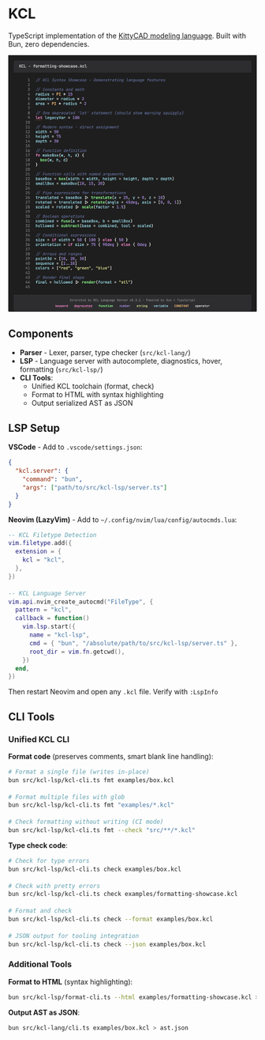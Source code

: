 # KCL

TypeScript implementation of the [KittyCAD modeling language](https://kittycad.io). Built with Bun, zero dependencies.

![KCL Syntax Highlighting](assets/screenshots/syntax-highlighting-dark.png)

## Components

- **Parser** - Lexer, parser, type checker (`src/kcl-lang/`)
- **LSP** - Language server with autocomplete, diagnostics, hover, formatting (`src/kcl-lsp/`)
- **CLI Tools**:
  - Unified KCL toolchain (format, check)
  - Format to HTML with syntax highlighting
  - Output serialized AST as JSON

## LSP Setup

**VSCode** - Add to `.vscode/settings.json`:
```json
{
  "kcl.server": {
    "command": "bun",
    "args": ["path/to/src/kcl-lsp/server.ts"]
  }
}
```

**Neovim (LazyVim)** - Add to `~/.config/nvim/lua/config/autocmds.lua`:
```lua
-- KCL Filetype Detection
vim.filetype.add({
  extension = {
    kcl = "kcl",
  },
})

-- KCL Language Server
vim.api.nvim_create_autocmd("FileType", {
  pattern = "kcl",
  callback = function()
    vim.lsp.start({
      name = "kcl-lsp",
      cmd = { "bun", "/absolute/path/to/src/kcl-lsp/server.ts" },
      root_dir = vim.fn.getcwd(),
    })
  end,
})
```

Then restart Neovim and open any `.kcl` file. Verify with `:LspInfo`

## CLI Tools

### Unified KCL CLI

**Format code** (preserves comments, smart blank line handling):
```bash
# Format a single file (writes in-place)
bun src/kcl-lsp/kcl-cli.ts fmt examples/box.kcl

# Format multiple files with glob
bun src/kcl-lsp/kcl-cli.ts fmt "examples/*.kcl"

# Check formatting without writing (CI mode)
bun src/kcl-lsp/kcl-cli.ts fmt --check "src/**/*.kcl"
```

**Type check code**:
```bash
# Check for type errors
bun src/kcl-lsp/kcl-cli.ts check examples/box.kcl

# Check with pretty errors
bun src/kcl-lsp/kcl-cli.ts check examples/formatting-showcase.kcl

# Format and check
bun src/kcl-lsp/kcl-cli.ts check --format examples/box.kcl

# JSON output for tooling integration
bun src/kcl-lsp/kcl-cli.ts check --json examples/box.kcl
```

### Additional Tools

**Format to HTML** (syntax highlighting):
```bash
bun src/kcl-lsp/format-cli.ts --html examples/formatting-showcase.kcl > output.html
```

**Output AST as JSON**:
```bash
bun src/kcl-lang/cli.ts examples/box.kcl > ast.json
```
